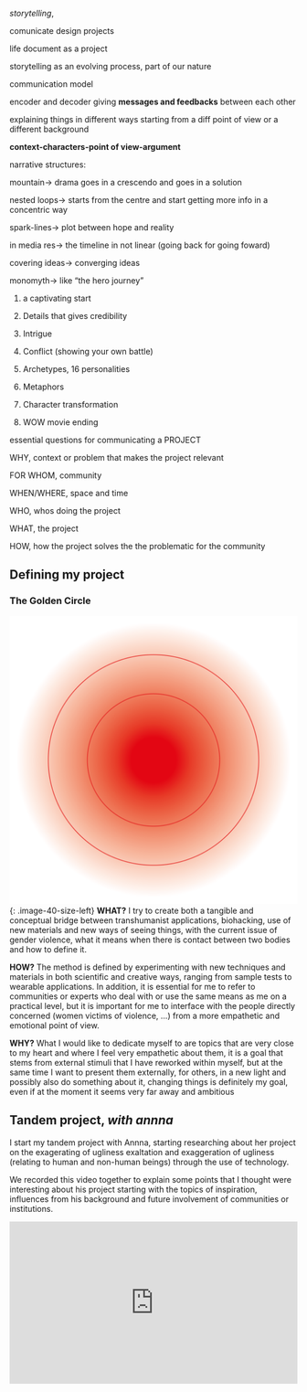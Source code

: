 *storytelling*, 

comunicate design projects

life document as a project

storytelling as an evolving process, part of our nature

communication model

encoder and decoder giving **messages and feedbacks** between each other

explaining things in different ways starting from a diff point of view or a different background

**context-characters-point of view-argument**

narrative structures:

mountain→ drama goes in a crescendo and goes in a solution

nested loops→ starts from  the centre and start getting more info in a concentric way

spark-lines→ plot between hope and reality

in media res→ the timeline in not linear (going back for going foward)

covering ideas→ converging ideas

monomyth→ like “the hero journey”

1. a captivating start

1. Details that gives credibility
2. Intrigue
3. Conflict (showing your own battle)
4. Archetypes, 16 personalities
5. Metaphors
6. Character transformation
7. WOW movie ending

essential questions for communicating a PROJECT

WHY, context or problem that makes the project relevant

FOR WHOM, community

WHEN/WHERE, space and time

WHO, whos doing the project

WHAT, the project

HOW, how the project solves the the problematic for the community


## Defining my project

### The Golden Circle

![Alt text](<../images/Risorsa 1GDLCIRC.png>){: .image-40-size-left}
**WHAT?**
I try to create both a tangible and conceptual bridge between transhumanist applications, biohacking, use of new materials and new ways of seeing things, with the current issue of gender violence, what it means when there is contact between two bodies and how to define it.

**HOW?**
The method is defined by experimenting with new techniques and materials in both scientific and creative ways, ranging from sample tests to wearable applications. In addition, it is essential for me to refer to communities or experts who deal with or use the same means as me on a practical level, but it is important for me to interface with the people directly concerned (women victims of violence, ...) from a more empathetic and emotional point of view.

**WHY?**
What I would like to dedicate myself to are topics that are very close to my heart and where I feel very empathetic about them, it is a goal that stems from external stimuli that I have reworked within myself, but at the same time I want to present them externally, for others, in a new light and possibly also do something about it, changing things is definitely my goal, even if at the moment it seems very far away and ambitious


## Tandem project, *with annna*

I start my tandem project with Annna, starting researching about her project on the exagerating of ugliness exaltation and exaggeration of ugliness (relating to human and non-human beings) through the use of technology.

We recorded this video together to explain some points that I thought were interesting about his project starting with the topics of inspiration, influences from his background and future involvement of communities or institutions.

<div style="padding:56.25% 0 0 0;position:relative;"><iframe src="https://player.vimeo.com/video/907527861?badge=0&amp;autopause=0&amp;player_id=0&amp;app_id=58479" frameborder="0" allow="autoplay; fullscreen; picture-in-picture" style="position:absolute;top:0;left:0;width:100%;height:100%;" title="5question_annna"></iframe></div><script src="https://player.vimeo.com/api/player.js"></script>